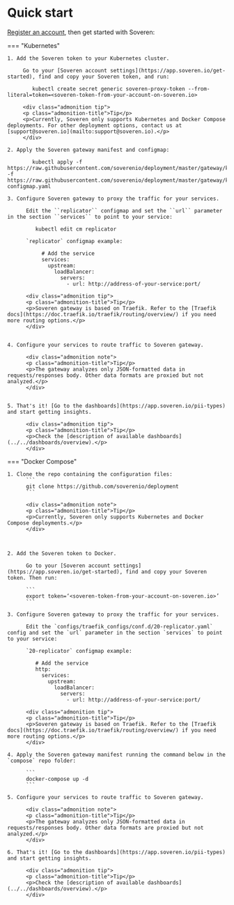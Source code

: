 # Quick start

[Register an account](https://app.soveren.io/sign-up), then get started with Soveren:

=== "Kubernetes"

    1. Add the Soveren token to your Kubernetes cluster.

         Go to your [Soveren account settings](https://app.soveren.io/get-started), find and copy your Soveren token, and run:
      
            kubectl create secret generic soveren-proxy-token --from-literal=token=<soveren-token-from-your-account-on-soveren.io>

         <div class="admonition tip">
         <p class="admonition-title">Tip</p>
         <p>Currently, Soveren only supports Kubernetes and Docker Compose deployments. For other deployment options, contact us at [support@soveren.io](mailto:support@soveren.io).</p>
         </div>
        
    2. Apply the Soveren gateway manifest and configmap:     

            kubectl apply -f https://raw.githubusercontent.com/soverenio/deployment/master/gateway/kubernetes/install.yaml -f https://raw.githubusercontent.com/soverenio/deployment/master/gateway/kubernetes/replicator-configmap.yaml
    
    3. Сonfigure Soveren gateway to proxy the traffic for your services.

          Edit the ``replicator`` configmap and set the ``url`` parameter in the section ``services`` to point to your service:

             kubectl edit cm replicator

          `replicator` configmap example:

               # Add the service
               services:
                 upstream:
                   loadBalancer:
                     servers:
                       - url: http://address-of-your-service:port/

          <div class="admonition tip">
          <p class="admonition-title">Tip</p>
          <p>Soveren gateway is based on Traefik. Refer to the [Traefik docs](https://doc.traefik.io/traefik/routing/overview/) if you need more routing options.</p>
          </div>
          

    4. Configure your services to route traffic to Soveren gateway.

          <div class="admonition note">
          <p class="admonition-title">Tip</p>
          <p>The gateway analyzes only JSON-formatted data in requests/responses body. Other data formats are proxied but not analyzed.</p>
          </div>
          

    5. That's it! [Go to the dashboards](https://app.soveren.io/pii-types) and start getting insights.

          <div class="admonition tip">
          <p class="admonition-title">Tip</p>
          <p>Check the [description of available dashboards](../../dashboards/overview).</p>
          </div>

          

=== "Docker Compose"

    1. Clone the repo containing the configuration files:
          ```
          git clone https://github.com/soverenio/deployment
          ```
          
          <div class="admonition note">
          <p class="admonition-title">Tip</p>
          <p>Currently, Soveren only supports Kubernetes and Docker Compose deployments.</p>
          </div>

         

    2. Add the Soveren token to Docker.

          Go to your [Soveren account settings](https://app.soveren.io/get-started), find and copy your Soveren token. Then run:
          
          ```
          export token=‘<soveren-token-from-your-account-on-soveren.io>’
          ```
          
    3. Сonfigure Soveren gateway to proxy the traffic for your services.

          Edit the `configs/traefik_configs/conf.d/20-replicator.yaml` config and set the `url` parameter in the section `services` to point to your service:

          `20-replicator` configmap example:
       
             # Add the service
             http:
               services:
                 upstream:
                   loadBalancer:
                     servers:
                       - url: http://address-of-your-service:port/

          <div class="admonition tip">
          <p class="admonition-title">Tip</p>
          <p>Soveren gateway is based on Traefik. Refer to the [Traefik docs](https://doc.traefik.io/traefik/routing/overview/) if you need more routing options.</p>
          </div>

    4. Apply the Soveren gateway manifest running the command below in the `compose` repo folder:

          ```
          docker-compose up -d
          ```         

    5. Configure your services to route traffic to Soveren gateway.

          <div class="admonition note">
          <p class="admonition-title">Tip</p>
          <p>The gateway analyzes only JSON-formatted data in requests/responses body. Other data formats are proxied but not analyzed.</p>
          </div>
         
    6. That's it! [Go to the dashboards](https://app.soveren.io/pii-types) and start getting insights.

          <div class="admonition tip">
          <p class="admonition-title">Tip</p>
          <p>Check the [description of available dashboards](../../dashboards/overview).</p>
          </div>       
